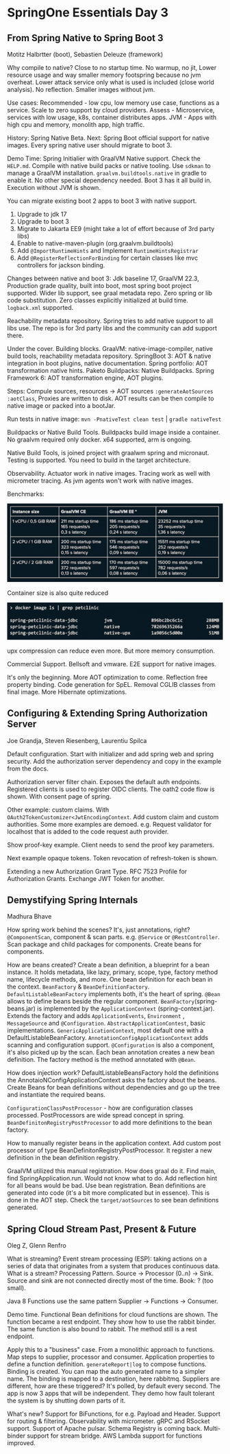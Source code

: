 # SpringOne Essentials Day 3

## From Spring Native to Spring Boot 3

Motitz Halbrtter (boot), Sebastien Deleuze (framework)

Why compile to native?
Close to no startup time.
No warmup, no jit,
Lower resource usage and way smaller memory footspring because no jvm overheat.
Lower attack service only what is used is included (close world analysis).
No reflection.
Smaller images without jvm.

Use cases:
Recommended - low cpu, low memory use case, functions as a service. 
Scale to zero support by cloud providers.
Assess - Microservice, services with low usage, k8s, container distributes apps.
JVM - Apps with high cpu and memory, monolith app, high traffic.

History: Spring Native Beta.
Next: Spring Boot official support for native images.
Every spring native user should migrate to boot 3.

Demo Time:
Spring Initialier with GraalVM Native support.
Check the `HELP.md`.
Compile with native build packs or native tooling.
Use `sdkman` to manage a GraalVM installation.
`graalvm.buildtools.native` in gradle to enable it.
No other special dependency needed.
Boot 3 has it all build in.
Execution without JVM is shown.

You can migrate existing boot 2 apps to boot 3 with native support.
1. Upgrade to jdk 17
1. Upgrade to boot 3
1. Migrate to Jakarta EE9 (might take a lot of effort because of 3rd party libs)
1. Enable to native-maven-plugin (org.graalvm.buildtools)
1. Add `@ImportRuntimeHints` and Implement `RuntimeHintsRegistrar`
1. Add `@RegisterReflectionForBinding` for certain classes like mvc controllers for jackson binding.

Changes between native and boot 3:
Jdk baseline 17, GraalVM 22.3, Production grade quality, built into boot, most spring boot project supported.
Wider lib support, see graal metadata repo.
Zero spring or lib code substitution. 
Zero classes explicitly initialized at build time.
`logback.xml` supported.

Reachability metadata repository.
Spring tries to add native support to all libs use.
The repo is for 3rd party libs and the community can add support there.

Under the cover.
Building blocks.
GraaVM: native-image-compiler, native build tools, reachability metadata repository.
SpringBoot 3: AOT & native integration in boot plugins, native documentation.
Spring portfolio: AOT transformation native hints.
Paketo Buildpacks: Native Buildpacks.
Spring Framework 6: AOT transformation engine, AOT plugins.

Steps: Compule sources, resources -> AOT sources `:generateAotSources` `:aotClass`,
Proxies are written to disk.
AOT results can be then compile to native image or packed into a bootJar.

Run tests in native image: `mvn -PnativeTest clean test` | `gradle nativeTest`

Buildpacks or Native Build Tools.
Buildpacks build image inside a container.
No graalvm required only docker.
x64 supported, arm is ongoing.

Native Build Tools, is joined project with graalwm spring and micronaut.
Testing is supported.
You need to build in the target architecture.

Observability.
Actuator work in native images.
Tracing work as well with micrometer tracing.
As jvm agents won't work with native images.

Benchmarks: 

![](images/bench1.png)

Container size is also quite reduced

![](images/bench2.png)

upx compression can reduce even more.
But more memory consumption.

Commercial Support.
Bellsoft and vmware.
E2E support for native images.

It's only the beginning.
More AOT optimization to come.
Reflection free property binding.
Code generation for SpEL.
Removal CGLIB classes from final image.
More Hibernate optimizations.

## Configuring & Extending Spring Authorization Server

Joe Grandja, Steven Riesenberg, Laurentiu Spilca

Default configuration.
Start with initializer and add spring web and spring security.
Add the authorization server dependency and copy in the example from the docs.

Authorization server filter chain.
Exposes the default auth endpoints.
Registered clients is used to register OIDC clients.
The oath2 code flow is shown.
With consent page of spring.

Other example: custom claims.
With `OAuth2TokenCustomizer<JwtEncodingContext`.
Add custom claim and custom authorities.
Some more examples are demoed.
e.g. Request validator for localhost that is added to the code request auth provider.

Show proof-key example.
Client needs to send the proof key parameters.

Next example opaque tokens.
Token revocation of refresh-token is shown.

Extending a new Authorization Grant Type.
RFC 7523 Profile for Authorization Grants.
Exchange JWT Token for another.

## Demystifying Spring Internals

Madhura Bhave

How spring work behind the scenes?
It's, just annotations, right?
`@ComponentScan`, component & scan parts.
e.g. `@Service` or `@RestController`.
Scan package and child packages for components.
Create beans for components.

How are beans created?
Create a bean definition, a blueprint for a bean instance.
It holds metadata, like lazy, primary, scope, type, factory method name, lifecycle methods, and more.
One bean definition for each bean in the context.
`BeanFactory` & `BeanDefinitionFactory`.
`DefaultListableBeanFactory` implements both, it's the heart of spring.
`@Bean` allows to define beans beside the regular component.
`BeanFactory`(spring-beans.jar) is implemented by the `ApplicationContext` (spring-context.jar).
Extends the factory and adds `ApplicationEvents`, `Environment` , `MessageSource` and `@Configuration`.
`AbstractApplicationContest`, basic implementations.
`GenericApplicationContext`, most default one with a DefaultListableBeanFactory.
`AnnotationConfigApplicationContext` adds scanning and configuration support.
`@Configuration` is also a component, it's also picked up by the scan.
Each bean annotation creates a new bean definition.
The factory method is the method annotated with `@Bean`.

How does injection work?
DefaultListableBeansFactory hold the definitions the AnnotaioNConfigApplicationContext asks the factory about the beans.
Create Beans for bean definitions without dependencies and go up the tree and instantiate the required beans.

`ConfigurationClassPostProcessor` - how are configuration classes processed.
PostProcessors are wide spread concept in spring.
`BeanDefinitonRegistryPostProcessor` to add more definitions to the bean factory.

How to manually register beans in the application context.
Add custom post processor of type BeanDefinitonRegistryPostProcessor.
It register a new definition in the bean definition registry.

GraalVM utilized this manual registration.
How does graal do it.
Find main, find SpringApplication.run.
Would not know what to do.
Add reflection hint for all beans would be bad.
Use bean registration.
Bean definitions are generated into code (it's a bit more complicated but in essence).
This is done in the AOT step.
Check the `target/aotSources` to see bean definitions generated.


## Spring Cloud Stream Past, Present & Future

Oleg Z, Glenn Renfro

What is streaming?
Event stream processing (ESP): taking actions on a series of data that originates from a system that produces continuous data.
What is a stream?
Processing Pattern.
Source -> Processor (0..n) -> Sink.
Source and sink are not connected directly most of the time.
Book: ? (too small).

Java 8 Functions use the same pattern Supplier -> Functions -> Consumer.

Demo time.
Functional Bean definitions for cloud functions are shown.
The function became a rest endpoint.
They show how to use the rabbit binder.
The same function is also bound to rabbit.
The method still is a rest endpoint.

Apply this to a "business" case.
From a monolithic approach to functions.
Map steps to supplier, processor and consumer.
Application properties to define a function definition. 
`generateReport|log` to compose functions.
Binding is created.
You can map the auto generated name to a simpler name.
The binding is mapped to a destination, here rabbitmq.
Suppliers are different, how are these triggered?
It's polled, by default every second.
The app is now 3 apps that will be independent.
They demo how fault tolerant the system is by shutting down parts of it.

What's new?
Support for BiFunctions, for e.g. Payload and Header.
Support for routing & filtering.
Observability with micrometer.
gRPC and RSocket support.
Support of Apache pulsar.
Schema Registry is coming back.
Multi-binder support for stream bridge.
AWS Lambda support for functions improved.
